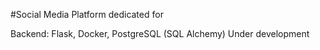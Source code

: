 #Social Media Platform dedicated for 

Backend: Flask, Docker, PostgreSQL (SQL Alchemy)
Under development
